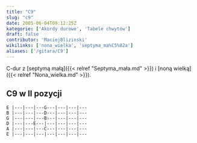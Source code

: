 ```yaml
---
title: "C9"
slug: "c9"
date: 2005-06-04T09:12:25Z
kategorie: ['Akordy durowe', 'Tabele chwytów']
draft: false
contributor: 'MaciejBlizinski'
wikilinks: ['nona_wielka', 'septyma_ma%C5%82a']
aliases: ['/gitara/C9']
---
```

C-dur z [septymą małą]({{< relref "Septyma_mała.md" >}}) i [noną
wielką]({{< relref "Nona_wielka.md" >}}).

## C9 w II pozycji

    E |---|---|---G---|---|---|---
    B |---|---|---D---|---|---|---
    G |---|---|---B♭--|---|---|---
    D |---|---E---|---|---|---|---
    A |---|---|---C---|---|---|---
    E |---|---|---|---|---|---|---


